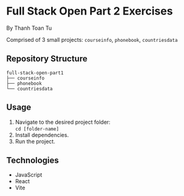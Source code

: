 # Full Stack Open Part 2 Exercises

By Thanh Toan Tu

Comprised of 3 small projects: `courseinfo`, `phonebook`, `countriesdata`

## Repository Structure

```
full-stack-open-part1
├── courseinfo
├── phonebook
└── countriesdata
```

## Usage

1. Navigate to the desired project folder:  
`cd [folder-name]`
1. Install dependencies.
1. Run the project.

## Technologies

- JavaScript
- React
- Vite
